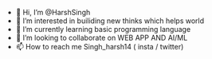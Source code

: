- 👋 Hi, I’m @HarshSingh
- 👀 I’m interested in builiding new thinks which helps world 
- 🌱 I’m currently learning basic programming language 
- 💞️ I’m looking to collaborate on WEB APP AND AI/ML
- 📫 How to reach me Singh_harsh14 ( insta / twitter)

<!---
HarshSingh21/HarshSingh21 is a ✨ special ✨ repository because its `README.md` (this file) appears on your GitHub profile.
You can click the Preview link to take a look at your changes.
--->
